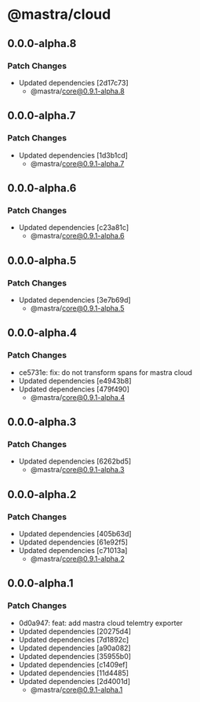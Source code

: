 # @mastra/cloud

## 0.0.0-alpha.8

### Patch Changes

- Updated dependencies [2d17c73]
  - @mastra/core@0.9.1-alpha.8

## 0.0.0-alpha.7

### Patch Changes

- Updated dependencies [1d3b1cd]
  - @mastra/core@0.9.1-alpha.7

## 0.0.0-alpha.6

### Patch Changes

- Updated dependencies [c23a81c]
  - @mastra/core@0.9.1-alpha.6

## 0.0.0-alpha.5

### Patch Changes

- Updated dependencies [3e7b69d]
  - @mastra/core@0.9.1-alpha.5

## 0.0.0-alpha.4

### Patch Changes

- ce5731e: fix: do not transform spans for mastra cloud
- Updated dependencies [e4943b8]
- Updated dependencies [479f490]
  - @mastra/core@0.9.1-alpha.4

## 0.0.0-alpha.3

### Patch Changes

- Updated dependencies [6262bd5]
  - @mastra/core@0.9.1-alpha.3

## 0.0.0-alpha.2

### Patch Changes

- Updated dependencies [405b63d]
- Updated dependencies [61e92f5]
- Updated dependencies [c71013a]
  - @mastra/core@0.9.1-alpha.2

## 0.0.0-alpha.1

### Patch Changes

- 0d0a947: feat: add mastra cloud telemtry exporter
- Updated dependencies [20275d4]
- Updated dependencies [7d1892c]
- Updated dependencies [a90a082]
- Updated dependencies [35955b0]
- Updated dependencies [c1409ef]
- Updated dependencies [11d4485]
- Updated dependencies [2d4001d]
  - @mastra/core@0.9.1-alpha.1
